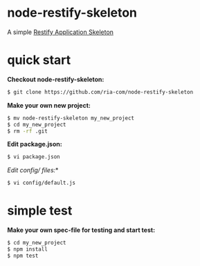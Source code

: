 node-restify-skeleton
=====================

A simple [Restify Application Skeleton](https://github.com/ria-com/node-restify-skeleton)

quick start
===========

**Checkout node-restify-skeleton:**

```sh
$ git clone https://github.com/ria-com/node-restify-skeleton
```

**Make your own new project:**

```sh
$ mv node-restify-skeleton my_new_project
$ cd my_new_project
$ rm -rf .git
```

**Edit package.json:**

```sh
$ vi package.json
```

**Edit config/* files:**

```sh
$ vi config/default.js
```

simple test
===========

**Make your own spec-file for testing and start test:**

```sh
$ cd my_new_project
$ npm install
$ npm test
```